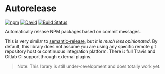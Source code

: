 # Autorelease

[![npm](https://img.shields.io/npm/v/autorelease.svg)](https://www.npmjs.com/package/autorelease) [![David](https://img.shields.io/david/tyler-johnson/autorelease.svg)](https://david-dm.org/tyler-johnson/autorelease) [![Build Status](https://travis-ci.org/tyler-johnson/autorelease.svg?branch=master)](https://travis-ci.org/tyler-johnson/autorelease)

Automatically release NPM packages based on commit messages.

This is very similar to [semantic-release](http://ghub.io/semantic-release), but *it is much less opinionated*. By default, this library does not assume you are using any specific remote git repository host or continuous integration platform. There is full Travis and Gitlab CI support through external plugins.

> Note: This library is still under-development and does totally work yet.
